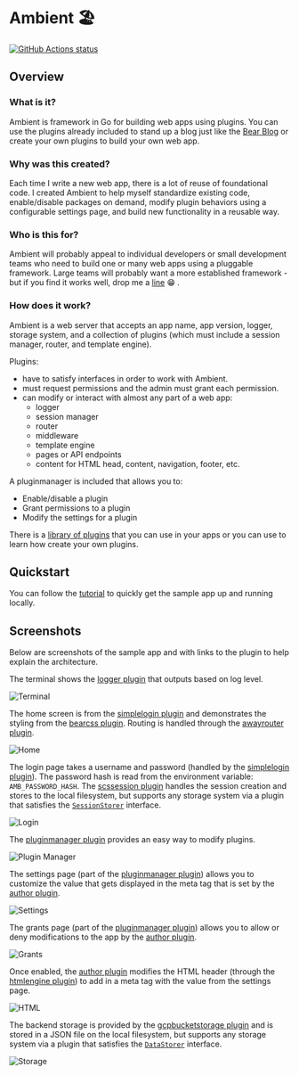 # Ambient 🏖️

[![GitHub Actions status](https://github.com/josephspurrier/ambient/actions/workflows/unit-tests.yml/badge.svg)](https://github.com/josephspurrier/ambient/actions)

## Overview

### What is it?

Ambient is framework in Go for building web apps using plugins. You can use the plugins already included to stand up a blog just like the [Bear Blog](https://bearblog.dev/) or create your own plugins to build your own web app.

### Why was this created?

Each time I write a new web app, there is a lot of reuse of foundational code. I created Ambient to help myself standardize existing code, enable/disable packages on demand, modify plugin behaviors using a configurable settings page, and build new functionality in a reusable way.

### Who is this for?

Ambient will probably appeal to individual developers or small development teams who need to build one or many web apps using a pluggable framework. Large teams will probably want a more established framework - but if you find it works well, drop me a [line](/issues/new) 😁 .

### How does it work?

Ambient is a web server that accepts an app name, app version, logger, storage system, and a collection of plugins (which must include a session manager, router, and template engine).

Plugins:
- have to satisfy interfaces in order to work with Ambient.
- must request permissions and the admin must grant each permission.
- can modify or interact with almost any part of a web app:
  - logger
  - session manager
  - router
  - middleware
  - template engine
  - pages or API endpoints
  - content for HTML head, content, navigation, footer, etc.

A pluginmanager is included that allows you to:
  - Enable/disable a plugin
  - Grant permissions to a plugin
  - Modify the settings for a plugin

There is a [library of plugins](plugins) that you can use in your apps or you can use to learn how create your own plugins.

## Quickstart

You can follow the [tutorial](cmd/myapp/README.md) to quickly get the sample app up and running locally.

## Screenshots

Below are screenshots of the sample app and with links to the plugin to help explain the architecture.

The terminal shows the [logger plugin](plugin/logruslogger/logruslogger.go) that outputs based on log level.

![Terminal](doc/screenshot/terminal.png)

The home screen is from the [simplelogin plugin](plugin/simplelogin/simplelogin.go) and demonstrates the styling from the [bearcss plugin](plugin/bearcss/bearcss.go). Routing is handled through the [awayrouter plugin](plugin/awayrouter).

![Home](doc/screenshot/home.png)

The login page takes a username and password (handled by the [simplelogin plugin](plugin/simplelogin/simplelogin.go)). The password hash is read from the environment variable: `AMB_PASSWORD_HASH`. The [scssession plugin](plugin/scssession/scssession.go) handles the session creation and stores to the local filesystem, but supports any storage system via a plugin that satisfies the [`SessionStorer`](ambient_sessionstorer.go) interface.

![Login](doc/screenshot/login.png)

The [pluginmanager plugin](plugin/pluginmanager/pluginmanager.go) provides an easy way to modify plugins.

![Plugin Manager](doc/screenshot/pluginmanager.png)

The settings page (part of the [pluginmanager plugin](plugin/pluginmanager/pluginmanager.go)) allows you to customize the value that gets displayed in the meta tag that is set by the [author plugin](plugin/author/author.go).

![Settings](doc/screenshot/settings.png)

The grants page (part of the [pluginmanager plugin](plugin/pluginmanager/pluginmanager.go)) allows you to allow or deny modifications to the app by the [author plugin](plugin/author/author.go).

![Grants](doc/screenshot/grants.png)

Once enabled, the [author plugin](plugin/author/author.go) modifies the HTML header (through the [htmlengine plugin](plugin/htmlengine/htmlengine.go)) to add in a meta tag with the value from the settings page.

![HTML](doc/screenshot/htmlauthor.png)

The backend storage is provided by the [gcpbucketstorage plugin](plugin/gcpbucketstorage/gcpbucketstorage.go) and is stored in a JSON file on the local filesystem, but supports any storage system via a plugin that satisfies the [`DataStorer`](ambient_datastorer.go) interface.

![Storage](doc/screenshot/storage.png)